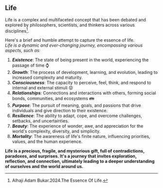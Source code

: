 ## Life   
Life is a complex and multifaceted concept that has been debated and explored by philosophers, scientists, and thinkers across various disciplines[^1].

Here's a brief and humble attempt to capture the essence of life.  
*Life is a dynamic and ever-changing journey, encompassing various aspects, such as:*

1. ___Existence___: The state of being present in the world, experiencing the passage of time :watch:
2. ___Growth___: The process of development, learning, and evolution, leading to increased complexity and maturity.
3. ___Consciousness___: The capacity to perceive, feel, think, and respond to internal and external stimuli :worried:
4. ___Relationships___: Connections and interactions with others, forming social bonds, communities, and ecosystems :family:
5. ___Purpose___: The pursuit of meaning, goals, and passions that drive individuals and give direction to their existence.
6. ___Resilience___: The ability to adapt, cope, and overcome challenges, setbacks, and uncertainties.
7. ___Beauty___: The experience of wonder, awe, and appreciation for the world's complexity, diversity, and simplicity.
8. ___Mortality___: The awareness of life's finite nature, influencing priorities, values, and the human experience.

__Life is a precious, fragile, and mysterious gift, full of contradictions, paradoxes, and surprises. It's a journey that invites exploration, reflection, and connection, ultimately leading to a deeper understanding of ourselves and the world around us.__

[^1]: Alhaji Adam Bukar.2024.The Essence Of Life.
